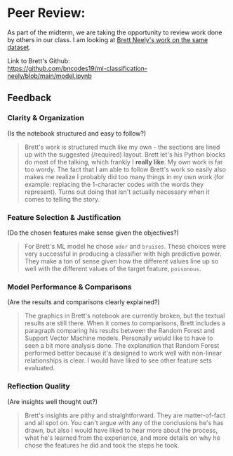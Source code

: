 # Peer Review: 

As part of the midterm, we are taking the opportunity to review work done by others in our class. I am looking at [Brett Neely's work on the same dataset](https://github.com/bncodes19/ml-classification-neely/blob/main/model.ipynb).

Link to Brett's Github:   
https://github.com/bncodes19/ml-classification-neely/blob/main/model.ipynb

## Feedback

### Clarity & Organization 
(Is the notebook structured and easy to follow?)

> Brett's work is structured much like my own - the sections are lined up with the suggested (/required) layout. Brett let's his Python blocks do most of the talking, which frankly I **really like**. My own work is far too wordy. The fact that I am able to follow Brett's work so easily also makes me realize I probably did too many things in my own work (for example: replacing the 1-character codes with the words they represent). Turns out doing that isn't actually necessary when it comes to telling the story. 

### Feature Selection & Justification 
(Do the chosen features make sense given the objectives?)

> For Brett's ML model he chose `odor` and `bruises`. These choices were very successful in producing a classifier with high predictive power. They make a ton of sense given how the different values line up so well with the different values of the target feature, `poisonous`. 

### Model Performance & Comparisons 
(Are the results and comparisons clearly explained?)

> The graphics in Brett's notebook are currently broken, but the textual results are still there. When it comes to comparisons, Brett includes a paragraph comparing his results between the Random Forest and Support Vector Machine models. Personally would like to have to seen a bit more analysis done. The explanation that Random Forest performed better because it's designed to work well with non-linear relationships is clear. I would have liked to see other feature sets evaluated.  

### Reflection Quality 
(Are insights well thought out?)

> Brett's insights are pithy and straightforward. They are matter-of-fact and all spot on. You can't argue with any of the conclusions he's has drawn, but also I would have liked to hear more about the process, what he's learned from the experience, and more details on why he chose the features he did and took the steps he took. 